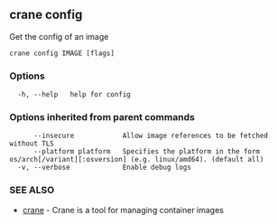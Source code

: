 ## crane config

Get the config of an image

```
crane config IMAGE [flags]
```

### Options

```
  -h, --help   help for config
```

### Options inherited from parent commands

```
      --insecure            Allow image references to be fetched without TLS
      --platform platform   Specifies the platform in the form os/arch[/variant][:osversion] (e.g. linux/amd64). (default all)
  -v, --verbose             Enable debug logs
```

### SEE ALSO

* [crane](crane.md)	 - Crane is a tool for managing container images

